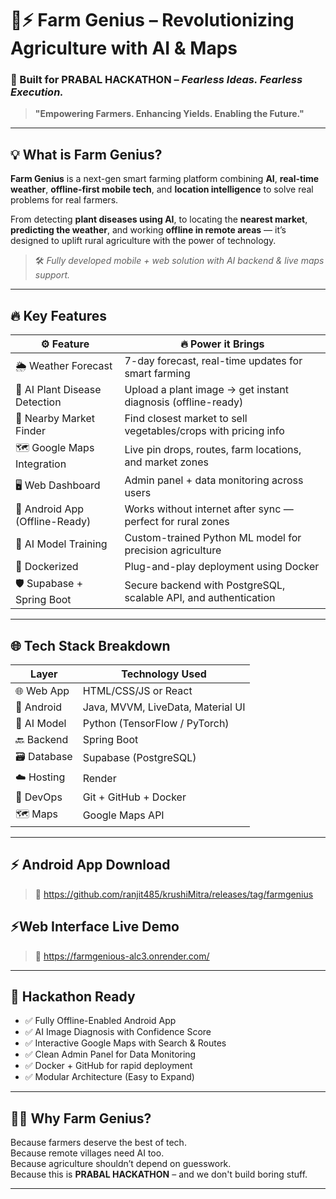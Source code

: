 
# 🌾⚡ Farm Genius – Revolutionizing Agriculture with AI & Maps

### 🚀 Built for **PRABAL HACKATHON** – *Fearless Ideas. Fearless Execution.*

> **"Empowering Farmers. Enhancing Yields. Enabling the Future."**

---

## 💡 What is Farm Genius?

**Farm Genius** is a next-gen smart farming platform combining **AI**, **real-time weather**, **offline-first mobile tech**, and **location intelligence** to solve real problems for real farmers.

From detecting **plant diseases using AI**, to locating the **nearest market**, **predicting the weather**, and working **offline in remote areas** — it’s designed to uplift rural agriculture with the power of technology.

> 🛠️ *Fully developed mobile + web solution with AI backend & live maps support.*

---

## 🔥 Key Features

| ⚙️ Feature                      | 🔥 Power it Brings                                                  |
|-------------------------------|---------------------------------------------------------------------|
| 🌦️ Weather Forecast            | 7-day forecast, real-time updates for smart farming                 |
| 🤖 AI Plant Disease Detection  | Upload a plant image → get instant diagnosis (offline-ready)        |
| 🧭 Nearby Market Finder        | Find closest market to sell vegetables/crops with pricing info      |
| 🗺️ Google Maps Integration     | Live pin drops, routes, farm locations, and market zones            |
| 🖥️ Web Dashboard               | Admin panel + data monitoring across users                          |
| 📱 Android App (Offline-Ready) | Works without internet after sync — perfect for rural zones         |
| 🧠 AI Model Training            | Custom-trained Python ML model for precision agriculture            |
| 🐳 Dockerized                  | Plug-and-play deployment using Docker                               |
| 🛡️ Supabase + Spring Boot      | Secure backend with PostgreSQL, scalable API, and authentication    |

---

## 🌐 Tech Stack Breakdown

| Layer        | Technology Used                          |
|--------------|-------------------------------------------|
| 🌐 Web App    | HTML/CSS/JS or React                     |
| 📱 Android    | Java, MVVM, LiveData, Material UI        |
| 🧠 AI Model   | Python (TensorFlow / PyTorch)            |
| 🔙 Backend    | Spring Boot                              |
| 🗃️ Database   | Supabase (PostgreSQL)                    |
| ☁️ Hosting    | Render                                   |
| 🐙 DevOps     | Git + GitHub + Docker                    |
| 🗺️ Maps       | Google Maps API                          |

---
## ⚡ Android App Download 

> 🎯 https://github.com/ranjit485/krushiMitra/releases/tag/farmgenius

## ⚡Web Interface Live Demo 

> 🎯 https://farmgenious-alc3.onrender.com/

---

## 🧪 Hackathon Ready

- ✅ Fully Offline-Enabled Android App
- ✅ AI Image Diagnosis with Confidence Score
- ✅ Interactive Google Maps with Search & Routes
- ✅ Clean Admin Panel for Data Monitoring
- ✅ Docker + GitHub for rapid deployment
- ✅ Modular Architecture (Easy to Expand)

---

## 🧑‍🌾 Why Farm Genius?

Because farmers deserve the best of tech.  
Because remote villages need AI too.  
Because agriculture shouldn’t depend on guesswork.  
Because this is **PRABAL HACKATHON** – and we don't build boring stuff.

---
